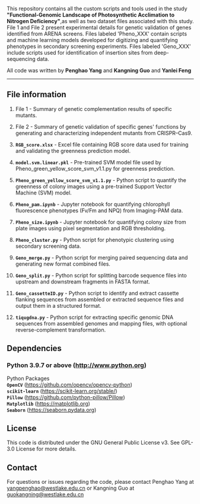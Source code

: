 
This repository contains all the custom scripts and tools used in the study **"Functional-Genomic Landscape of Photosynthetic Acclimation to Nitrogen Deficiency"**,as well as two dataset files associated with this study. File 1 and File 2 present experimental details for genetic validation of genes identified from ARENA screens. Files labeled 'Pheno_XXX' contain scripts and machine learning models developed for digitizing and quantifying phenotypes in secondary screening experiments. Files labeled 'Geno_XXX' include scripts used for identification of insertion sites from deep-sequencing data.

All code was written by **Penghao Yang** and **Kangning Guo** and **Yanlei Feng**

---

## File information

1. File 1 - Summary of genetic complementation results of specific mutants.
   
2. File 2 - Summary of genetic validation of specific genes' functions by generating and characterizing independent mutants from CRISPR–Cas9.
  
3. **`RGB_score.xlsx`** - Excel file containing RGB score data used for training and validating the greenness prediction model.

4. **`model.svm.linear.pkl`** - Pre-trained SVM model file used by Pheno_green_yellow_score_svm_v1.1.py for greenness prediction.

5. **`Pheno_green_yellow_score_svm_v1.1.py`** - Python script to quantify the greenness of colony images using a pre-trained Support Vector Machine (SVM) model.

6. **`Pheno_pam.ipynb`** - Jupyter notebook for quantifying chlorophyll fluorescence phenotypes (Fv/Fm and NPQ) from Imaging-PAM data.

7. **`Pheno_size.ipynb`** - Jupyter notebook for quantifying colony size from plate images using pixel segmentation and RGB thresholding.

8. **`Pheno_cluster.py`** - Python script for phenotypic clustering using secondary screening data.

9. **`Geno_merge.py`** - Python script for merging paired sequencing data and generating new format combined files.
    
10. **`Geno_split.py`** - Python script for splitting barcode sequence files into upstream and downstream fragments in FASTA format.
    
11. **`Geno_cassetteID.py`** - Python script to identify and extract cassette flanking sequences from assembled or extracted sequence files and output them in a structured format.
    
12. **`tiqugdna.py`** - Python script for extracting specific genomic DNA sequences from assembled genomes and mapping files, with optional reverse-complement transformation.



## Dependencies

### Python 3.9.7 or above (http://www.python.org)
Python Packages <br>
**`OpenCV`** (https://github.com/opencv/opencv-python) <br>
**`scikit-learn`** (https://scikit-learn.org/stable/) <br>
**`Pillow`** (https://github.com/python-pillow/Pillow) <br>
**`Matplotlib`** (https://matplotlib.org) <br>
**`Seaborn`** (https://seaborn.pydata.org)

## License

This code is distributed under the GNU General Public License v3. See GPL-3.0 License for more details.

## Contact

For questions or issues regarding the code, please contact Penghao Yang at yangpenghao@westlake.edu.cn or Kangning Guo at guokangning@westlake.edu.cn
